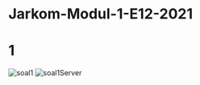 # Jarkom-Modul-1-E12-2021
# 1
![soal1](https://user-images.githubusercontent.com/55140514/134492368-c9acdedd-b9d5-4173-9985-47c23252fa72.png)
![soal1Server](https://user-images.githubusercontent.com/55140514/134492375-f04a2029-289a-4ae0-847f-ffc8943e6053.png)
